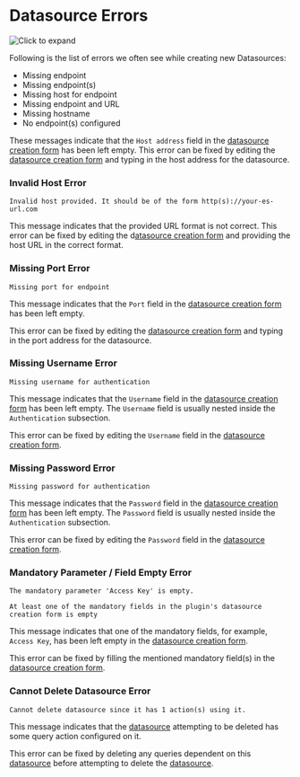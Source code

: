 # Datasource Errors

![Click to expand](../../../.gitbook/assets/missing-endpoint-error.png)

Following is the list of errors we often see while creating new Datasources:

* Missing endpoint
* Missing endpoint(s)
* Missing host for endpoint
* Missing endpoint and URL
* Missing hostname
* No endpoint(s) configured

These messages indicate that the `Host address` field in the [datasource creation form](../../../core-concepts/connecting-to-data-sources/connecting-to-databases.md) has been left empty. This error can be fixed by editing the [datasource creation form](../../../core-concepts/connecting-to-data-sources/connecting-to-databases.md) and typing in the host address for the datasource.

### Invalid Host Error

```
Invalid host provided. It should be of the form http(s)://your-es-url.com
```

This message indicates that the provided URL format is not correct. This error can be fixed by editing the d[atasource creation form](../../../core-concepts/connecting-to-data-sources/connecting-to-databases.md) and providing the host URL in the correct format.

### Missing Port Error

```
Missing port for endpoint
```

This message indicates that the `Port` field in the [datasource creation form](../../../core-concepts/connecting-to-data-sources/connecting-to-databases.md) has been left empty.

This error can be fixed by editing the [datasource creation form](../../../core-concepts/connecting-to-data-sources/connecting-to-databases.md) and typing in the port address for the datasource.

### Missing Username Error

```
Missing username for authentication
```

This message indicates that the `Username` field in the [datasource creation form](../../../core-concepts/connecting-to-data-sources/connecting-to-databases.md) has been left empty. The `Username` field is usually nested inside the `Authentication` subsection.

This error can be fixed by editing the `Username` field in the [datasource creation form](../../../core-concepts/connecting-to-data-sources/connecting-to-databases.md).

### Missing Password Error

```
Missing password for authentication
```

This message indicates that the `Password` field in the [datasource creation form](../../../core-concepts/connecting-to-data-sources/connecting-to-databases.md) has been left empty. The `Password` field is usually nested inside the `Authentication` subsection.

This error can be fixed by editing the `Password` field in the [datasource creation form](../../../core-concepts/connecting-to-data-sources/connecting-to-databases.md).

### Mandatory Parameter / Field Empty Error

```
The mandatory parameter 'Access Key' is empty.
```

```
At least one of the mandatory fields in the plugin's datasource creation form is empty
```

This message indicates that one of the mandatory fields, for example, `Access Key`, has been left empty in the [datasource creation form](../../../core-concepts/connecting-to-data-sources/connecting-to-databases.md).

This error can be fixed by filling the mentioned mandatory field(s) in the [datasource creation form](../../../core-concepts/connecting-to-data-sources/connecting-to-databases.md).

### Cannot Delete Datasource Error

```
Cannot delete datasource since it has 1 action(s) using it.
```

This message indicates that the [datasource](../../../reference/datasources/) attempting to be deleted has some query action configured on it.

This error can be fixed by deleting any queries dependent on this [datasource](../../../reference/datasources/) before attempting to delete the [datasource](../../../reference/datasources/).
